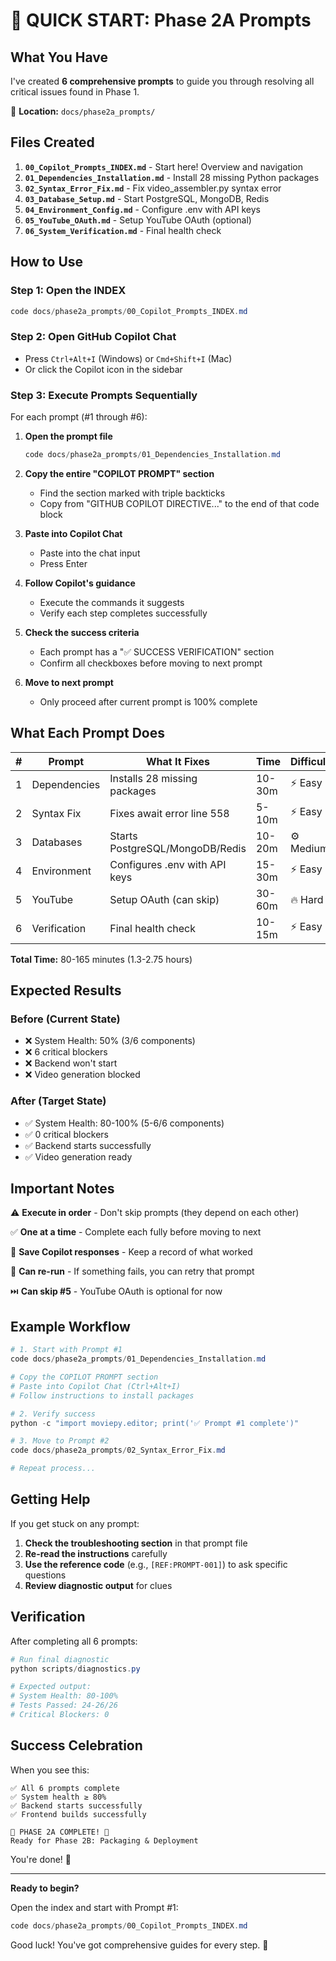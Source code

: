 # 🚀 QUICK START: Phase 2A Prompts

## What You Have

I've created **6 comprehensive prompts** to guide you through resolving all critical issues found in Phase 1.

📁 **Location:** `docs/phase2a_prompts/`

## Files Created

1. **`00_Copilot_Prompts_INDEX.md`** - Start here! Overview and navigation
2. **`01_Dependencies_Installation.md`** - Install 28 missing Python packages
3. **`02_Syntax_Error_Fix.md`** - Fix video_assembler.py syntax error
4. **`03_Database_Setup.md`** - Start PostgreSQL, MongoDB, Redis
5. **`04_Environment_Config.md`** - Configure .env with API keys
6. **`05_YouTube_OAuth.md`** - Setup YouTube OAuth (optional)
7. **`06_System_Verification.md`** - Final health check

## How to Use

### Step 1: Open the INDEX

```powershell
code docs/phase2a_prompts/00_Copilot_Prompts_INDEX.md
```

### Step 2: Open GitHub Copilot Chat

- Press `Ctrl+Alt+I` (Windows) or `Cmd+Shift+I` (Mac)
- Or click the Copilot icon in the sidebar

### Step 3: Execute Prompts Sequentially

For each prompt (#1 through #6):

1. **Open the prompt file**

   ```powershell
   code docs/phase2a_prompts/01_Dependencies_Installation.md
   ```

2. **Copy the entire "COPILOT PROMPT" section**

   - Find the section marked with triple backticks
   - Copy from "GITHUB COPILOT DIRECTIVE..." to the end of that code block

3. **Paste into Copilot Chat**

   - Paste into the chat input
   - Press Enter

4. **Follow Copilot's guidance**

   - Execute the commands it suggests
   - Verify each step completes successfully

5. **Check the success criteria**

   - Each prompt has a "✅ SUCCESS VERIFICATION" section
   - Confirm all checkboxes before moving to next prompt

6. **Move to next prompt**
   - Only proceed after current prompt is 100% complete

## What Each Prompt Does

| #   | Prompt       | What It Fixes                   | Time   | Difficulty |
| --- | ------------ | ------------------------------- | ------ | ---------- |
| 1   | Dependencies | Installs 28 missing packages    | 10-30m | ⚡ Easy    |
| 2   | Syntax Fix   | Fixes await error line 558      | 5-10m  | ⚡ Easy    |
| 3   | Databases    | Starts PostgreSQL/MongoDB/Redis | 10-20m | ⚙️ Medium  |
| 4   | Environment  | Configures .env with API keys   | 15-30m | ⚡ Easy    |
| 5   | YouTube      | Setup OAuth (can skip)          | 30-60m | 🔥 Hard    |
| 6   | Verification | Final health check              | 10-15m | ⚡ Easy    |

**Total Time:** 80-165 minutes (1.3-2.75 hours)

## Expected Results

### Before (Current State)

- ❌ System Health: 50% (3/6 components)
- ❌ 6 critical blockers
- ❌ Backend won't start
- ❌ Video generation blocked

### After (Target State)

- ✅ System Health: 80-100% (5-6/6 components)
- ✅ 0 critical blockers
- ✅ Backend starts successfully
- ✅ Video generation ready

## Important Notes

⚠️ **Execute in order** - Don't skip prompts (they depend on each other)

✅ **One at a time** - Complete each fully before moving to next

📝 **Save Copilot responses** - Keep a record of what worked

🔄 **Can re-run** - If something fails, you can retry that prompt

⏭️ **Can skip #5** - YouTube OAuth is optional for now

## Example Workflow

```powershell
# 1. Start with Prompt #1
code docs/phase2a_prompts/01_Dependencies_Installation.md

# Copy the COPILOT PROMPT section
# Paste into Copilot Chat (Ctrl+Alt+I)
# Follow instructions to install packages

# 2. Verify success
python -c "import moviepy.editor; print('✅ Prompt #1 complete')"

# 3. Move to Prompt #2
code docs/phase2a_prompts/02_Syntax_Error_Fix.md

# Repeat process...
```

## Getting Help

If you get stuck on any prompt:

1. **Check the troubleshooting section** in that prompt file
2. **Re-read the instructions** carefully
3. **Use the reference code** (e.g., `[REF:PROMPT-001]`) to ask specific questions
4. **Review diagnostic output** for clues

## Verification

After completing all 6 prompts:

```powershell
# Run final diagnostic
python scripts/diagnostics.py

# Expected output:
# System Health: 80-100%
# Tests Passed: 24-26/26
# Critical Blockers: 0
```

## Success Celebration

When you see this:

```
✅ All 6 prompts complete
✅ System health ≥ 80%
✅ Backend starts successfully
✅ Frontend builds successfully

🎉 PHASE 2A COMPLETE! 🎉
Ready for Phase 2B: Packaging & Deployment
```

You're done! 🚀

---

**Ready to begin?**

Open the index and start with Prompt #1:

```powershell
code docs/phase2a_prompts/00_Copilot_Prompts_INDEX.md
```

Good luck! You've got comprehensive guides for every step. 💪

